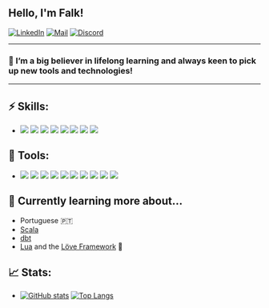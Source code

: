 ## Hello, I'm Falk!

[![LinkedIn](https://img.shields.io/badge/linkedin-%230077B5.svg?&style=for-the-badge&logo=linkedin&logoColor=white)](https://www.linkedin.com/in/falk-zeh-13b908104/)
[![Mail](https://img.shields.io/badge/Mail-8B89CC?&style=for-the-badge&logo=protonmail&logoColor=white)](mailto:mail@falkzeh.io)
[![Discord](https://img.shields.io/badge/discord-%237289DA.svg?&style=for-the-badge&logo=discord&logoColor=white)](https://discordapp.com/users/285637726118871041/)

---
### 🌱 I’m a big believer in lifelong learning and always keen to pick up new tools and technologies!
---
## ⚡ Skills:
* ![](https://img.shields.io/badge/Python-informational?style=flat&logo=python&logoColor=white&color=3776AB)
![](https://img.shields.io/badge/SQL-informational?style=flat&logo=PostgreSQL&logoColor=white&color=4169E1)
![](https://img.shields.io/badge/NoSQL-informational?style=flat&logo=MongoDB&logoColor=white&color=47A248)
![](https://img.shields.io/badge/Shell-informational?style=flat&logo=gnu-bash&logoColor=white&color=4EAA25)
![](https://img.shields.io/badge/Linux-informational?style=flat&logo=linux&logoColor=white&color=FCC624)
![](https://img.shields.io/badge/Git-informational?style=flat&logo=git&logoColor=white&color=F05032)
![](https://img.shields.io/badge/Github-informational?style=flat&logo=github&logoColor=white&color=181717)
![](https://img.shields.io/badge/Gitlab-informational?style=flat&logo=gitlab&logoColor=white&color=FCA121)

## 🔧 Tools:
* ![](https://img.shields.io/badge/AWS-informational?style=flat&logo=amazon-aws&logoColor=white&color=232F3E)
![](https://img.shields.io/badge/Snowflake-informational?style=flat&logo=snowflake&logoColor=white&color=56B9EB)
![](https://img.shields.io/badge/Airflow-informational?style=flat&logo=apache-airflow&logoColor=white&color=017CEE)
![](https://img.shields.io/badge/Prefect-informational?style=flat&logo=Prefect&logoColor=white&color=0082C9)
![](https://img.shields.io/badge/Spark-informational?style=flat&logo=apache-spark&logoColor=white&color=E25A1C)
![](https://img.shields.io/badge/Docker-informational?style=flat&logo=docker&logoColor=white&color=2496ED)
![](https://img.shields.io/badge/Terraform-informational?style=flat&logo=terraform&logoColor=white&color=7B42BC)
![](https://img.shields.io/badge/Streamlit-informational?style=flat&logo=streamlit&logoColor=white&color=FF4B4B)
![](https://img.shields.io/badge/Tableau-informational?style=flat&logo=Tableau&logoColor=white&color=E97627)
![](https://img.shields.io/badge/Jupyter-informational?style=flat&logo=Jupyter&logoColor=white&color=F37626)

## 📖 Currently learning more about...
* Portuguese 🇵🇹 
* [Scala](https://www.scala-lang.org/)
* [dbt](https://docs.getdbt.com/)
* [Lua](https://www.lua.org/) and the [Löve Framework](https://love2d.org/) 👾

## 📈 Stats:
* [![GitHub stats](https://github-readme-stats.vercel.app/api?username=falkzeh&count_private=true&show_icons=true&theme=dark)](https://github.com/anuraghazra/github-readme-stats) [![Top Langs](https://github-readme-stats.vercel.app/api/top-langs/?username=falkzeh&layout=compact&theme=dark)](https://github.com/anuraghazra/github-readme-stats)

